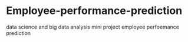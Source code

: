# Employee-performance-prediction
data science and big data analysis mini project employee perfoemance prediction
